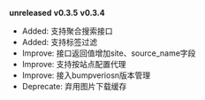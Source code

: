 **unreleased**
**v0.3.5**
**v0.3.4**
- Added: 支持聚合搜索接口
- Added: 支持标签过滤
- Improve: 接口返回值增加site、source_name字段
- Improve: 支持按站点配置代理
- Improve: 接入bumpveriosn版本管理
- Deprecate: 弃用图片下载缓存
